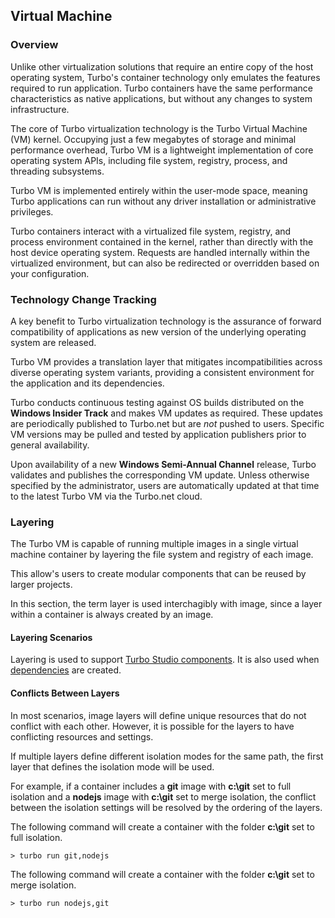 ## Virtual Machine

### Overview

Unlike other virtualization solutions that require an entire copy of the host operating system, Turbo's container technology only emulates the features required to run application. Turbo containers have the same performance characteristics as native applications, but without any changes to system infrastructure.

The core of Turbo virtualization technology is the Turbo Virtual Machine (VM) kernel. Occupying just a few megabytes of storage and minimal performance overhead, Turbo VM is a lightweight implementation of core operating system APIs, including file system, registry, process, and threading subsystems.

Turbo VM is implemented entirely within the user-mode space, meaning Turbo applications can run without any driver installation or administrative privileges.

Turbo containers interact with a virtualized file system, registry, and process environment contained in the kernel, rather than directly with the host device operating system. Requests are handled internally within the virtualized environment, but can also be redirected or overridden based on your configuration.

### Technology Change Tracking

A key benefit to Turbo virtualization technology is the assurance of forward compatibility of applications as new version of the underlying operating system are released.

Turbo VM provides a translation layer that mitigates incompatibilities across diverse operating system variants, providing a consistent environment for the application and its dependencies.

Turbo conducts continuous testing against OS builds distributed on the **Windows Insider Track** and makes VM updates as required. These updates are periodically published to Turbo.net but are *not* pushed to users. Specific VM versions may be pulled and tested by application publishers prior to general availability.

Upon availability of a new **Windows Semi-Annual Channel** release, Turbo validates and publishes the corresponding VM update. Unless otherwise specified by the administrator, users are automatically updated at that time to the latest Turbo VM via the Turbo.net cloud.

### Layering

The Turbo VM is capable of running multiple images in a single virtual machine container by layering the file system and registry of each image.

This allow's users to create modular components that can be reused by larger projects. 

In this section, the term layer is used interchagibly with image, since a layer within a container is always created by an image.

#### Layering Scenarios

Layering is used to support [Turbo Studio components](/docs/studio/working-with-turbo-studio/basics#runtimes-and-components). It is also used when [dependencies](/docs/reference/dependencies) are created.

#### Conflicts Between Layers

In most scenarios, image layers will define unique resources that do not conflict with each other. However, it is possible for the layers to have conflicting resources and settings.

If multiple layers define different isolation modes for the same path, the first layer that defines the isolation mode will be used. 

For example, if a container includes a **git** image with **c:\git** set to full isolation and a **nodejs** image with **c:\git** set to merge isolation, the conflict between the isolation settings will be resolved by the ordering of the layers.

The following command will create a container with the folder **c:\git** set to full isolation.

```
> turbo run git,nodejs
```

The following command will create a container with the folder **c:\git** set to merge isolation.

```
> turbo run nodejs,git
```